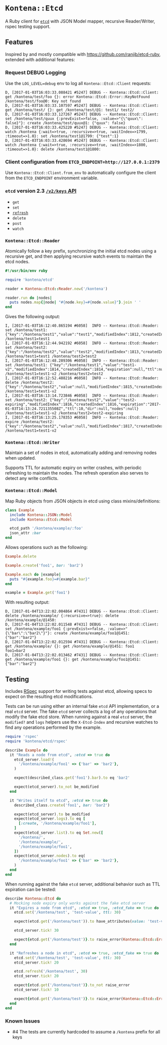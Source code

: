 # `Kontena::Etcd`
A Ruby client for [`etcd`](https://github.com/coreos/etcd) with JSON Model mapper, recursive Reader/Writer, rspec testing support.

## Features
Inspired by and mostly compatible with https://github.com/ranjib/etcd-ruby, extended with additional features:

### Request DEBUG Logging

Use the `LOG_LEVEL=debug` env to log all `Kontena::Etcd::Client` requests:

```
D, [2017-01-03T16:03:33.088421 #5247] DEBUG -- Kontena::Etcd::Client: get /kontena/test/foo {}: error Kontena::Etcd::Error::KeyNotFound /kontena/test/foo@0: Key not found
D, [2017-01-03T16:03:33.107597 #5247] DEBUG -- Kontena::Etcd::Client: get /kontena/test/ {}: get /kontena/test/@1: test1/ test2/
D, [2017-01-03T16:03:33.127267 #5247] DEBUG -- Kontena::Etcd::Client: set /kontena/test/quux {:prevExist=>false, :value=>"{\"quux\": false}"}: create /kontena/test/quux@1: {"quux": false}
D, [2017-01-03T16:03:33.425220 #5247] DEBUG -- Kontena::Etcd::Client: watch /kontena {:wait=>true, :recursive=>true, :waitIndex=>1799, :timeout=>1.0}: set /kontena/test1@1799: {"test":1}
D, [2017-01-03T16:03:33.428694 #5247] DEBUG -- Kontena::Etcd::Client: watch /kontena {:wait=>true, :recursive=>true, :waitIndex=>1800, :timeout=>1.0}: delete /kontena/test1@1800:
```

### Client configuration from `ETCD_ENDPOINT=http://127.0.0.1:2379`

Use `Kontena::Etcd::Client.from_env` to automatically configure the client from the `ETCD_ENDPOINT` environment variable.

### `etcd` version 2.3 [`/v2/keys` API](https://github.com/coreos/etcd/blob/v2.3.7/Documentation/api.md#key-space-operations)

* `get`
* `set`
* [`refresh`](https://github.com/coreos/etcd/blob/v2.3.7/Documentation/api.md#refreshing-key-ttl)
* `delete`
* `post`
* `watch`

### `Kontena::Etcd::Reader`

Atomically follow a key prefix, synchronizing the initial etcd nodes using a recursive get, and then applying recursive watch events to
maintain the etcd nodes.

```ruby
#!/usr/bin/env ruby

require 'kontena/etcd'

reader = Kontena::Etcd::Reader.new('/kontena')

reader.run do |nodes|
  puts nodes.map{|node| "#{node.key}=#{node.value}"}.join ' '
end
```

Gives the following output:

```
I, [2017-01-03T16:12:40.865194 #6058]  INFO -- Kontena::Etcd::Reader: set /kontena/test1: {"key":"/kontena/test1","value":"test1","modifiedIndex":1812,"createdIndex":1812,"expiration":null,"ttl":null,"dir":null,"nodes":null}
/kontena/test1=test1
I, [2017-01-03T16:12:44.942192 #6058]  INFO -- Kontena::Etcd::Reader: set /kontena/test2: {"key":"/kontena/test2","value":"test2","modifiedIndex":1813,"createdIndex":1813,"expiration":null,"ttl":null,"dir":null,"nodes":null}
/kontena/test1=test1 /kontena/test2=test2
I, [2017-01-03T16:12:48.289306 #6058]  INFO -- Kontena::Etcd::Reader: set /kontena/test1: {"key":"/kontena/test1","value":"test1-v2","modifiedIndex":1814,"createdIndex":1814,"expiration":null,"ttl":null,"dir":null,"nodes":null}
/kontena/test1=test1-v2 /kontena/test2=test2
I, [2017-01-03T16:12:52.488216 #6058]  INFO -- Kontena::Etcd::Reader: delete /kontena/test2: {"key":"/kontena/test2","value":null,"modifiedIndex":1815,"createdIndex":1813,"expiration":null,"ttl":null,"dir":null,"nodes":null}
/kontena/test1=test1-v2
I, [2017-01-03T16:13:14.723846 #6058]  INFO -- Kontena::Etcd::Reader: set /kontena/test2: {"key":"/kontena/test2","value":"test2-expiring","modifiedIndex":1816,"createdIndex":1816,"expiration":"2017-01-03T14:13:24.721135508Z","ttl":10,"dir":null,"nodes":null}
/kontena/test1=test1-v2 /kontena/test2=test2-expiring
I, [2017-01-03T16:13:25.178353 #6058]  INFO -- Kontena::Etcd::Reader: expire /kontena/test2: {"key":"/kontena/test2","value":null,"modifiedIndex":1817,"createdIndex":1816,"expiration":null,"ttl":null,"dir":null,"nodes":null}
/kontena/test1=test1-v2
```

### `Kontena::Etcd::Writer`

Maintain a set of nodes in etcd, automatically adding and removing nodes when updated.

Supports TTL for automatic expiry on writer crashes, with periodic refreshing to maintain the nodes.
The refresh operation also serves to detect any write conflicts.

### `Kontena::Etcd::Model`

Map Ruby objects from JSON objects in etcd using class mixins/definitions:

```ruby
class Example
  include Kontena::JSON::Model
  include Kontena::Etcd::Model

  etcd_path '/kontena/example/:foo'
  json_attr :bar
end
```

Allows operations such as the following:

```ruby
Example.delete

Example.create('foo1', bar: 'bar2')

Example.each do |example|
  puts "#{example.foo}=#{example.bar}"
end

example = Example.get('foo1')
```

With resulting output:

```
D, [2017-01-04T13:22:02.004864 #7431] DEBUG -- Kontena::Etcd::Client: delete /kontena/example/ {:recursive=>true}: delete /kontena/example/@1450:
D, [2017-01-04T13:22:02.011548 #7431] DEBUG -- Kontena::Etcd::Client: set /kontena/example/foo1 {:prevExist=>false, :value=>"{\"bar\":\"bar2\"}"}: create /kontena/example/foo1@1451: {"bar":"bar2"}
D, [2017-01-04T13:22:02.012594 #7431] DEBUG -- Kontena::Etcd::Client: get /kontena/example/ {}: get /kontena/example/@1451: foo1
foo1=bar2
D, [2017-01-04T13:22:02.013462 #7431] DEBUG -- Kontena::Etcd::Client: get /kontena/example/foo1 {}: get /kontena/example/foo1@1451: {"bar":"bar2"}
```

## Testing
Includes [RSpec](http://rspec.info/) support for writing tests against etcd, allowing specs to expect on the resulting etcd modifications.

Tests can be run using either an internal fake `etcd` API implementation, or a real `etcd` server.
The fake `etcd` server collects a log of any operations that modify the fake etcd store.
When running against a real `etcd` server, the `modified?` and `logs` helpers use the `X-Etcd-Index` and recursive watches to find any operations performed by the example.

```ruby
require 'rspec'
require 'kontena/etcd/rspec'

describe Example do
  it "Reads a node from etcd", :etcd => true do
    etcd_server.load!(
      '/kontena/example/foo1' => {'bar' => 'bar2'},
    )

    expect(described_class.get('foo1').bar).to eq 'bar2'

    expect(etcd_server).to_not be_modified
  end

  it "Writes itself to etcd", :etcd => true do
    described_class.create('foo1', bar: 'bar2')

    expect(etcd_server).to be_modified
    expect(etcd_server.logs).to eq [
      [:create, '/kontena/example/foo1'],
    ]
    expect(etcd_server.list).to eq Set.new([
      '/kontena/',
      '/kontena/example/',
      '/kontena/example/foo1',
    ])
    expect(etcd_server.nodes).to eq(
      '/kontena/example/foo1' => {'bar' => 'bar2'},
    )
  end
end
```

When running against the fake `etcd` server, additional behavior such as TTL expiration can be tested:

```ruby
describe Kontena::Etcd do
  # Mocking node expiry only works against the fake etcd server
  it "Expires a node from etcd", :etcd => true, :etcd_fake => true do
    etcd.set('/kontena/test', 'test-value', ttl: 30)

    expect(etcd.get('/kontena/test')).to have_attributes(value: 'test-value')

    etcd_server.tick! 30

    expect{etcd.get('/kontena/test')}.to raise_error(Kontena::Etcd::Error::KeyNotFound)
  end

  it "Refreshes a node in etcd", :etcd => true, :etcd_fake => true do
    etcd.set('/kontena/test', 'test-value', ttl: 30)
    etcd_server.tick! 20

    etcd.refresh('/kontena/test', 30)
    etcd_server.tick! 20

    expect{etcd.get('/kontena/test')}.to_not raise_error
    etcd_server.tick! 10

    expect{etcd.get('/kontena/test')}.to raise_error(Kontena::Etcd::Error::KeyNotFound)
  end
end
```

### Known Issues

* #4 The tests are currently hardcoded to assume a `/kontena` prefix for all keys
